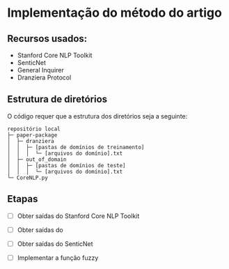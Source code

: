 # Implementação do método do artigo

## Recursos usados:
* Stanford Core NLP Toolkit
* SenticNet
* General Inquirer
* Dranziera Protocol

## Estrutura de diretórios

O código requer que a estrutura dos diretórios seja a seguinte:
```
repositório local
├─ paper-package
│  ├─ dranziera
│  │  ├─ [pastas de domínios de treinamento]
│  │  │  └─ [arquivos do domínio].txt
│  ├─ out_of_domain
│  │  ├─ [pastas de domínios de teste]
│  │  │  └─ [arquivos do domínio].txt
└─ CoreNLP.py
```



## Etapas
* [ ] Obter saídas do Stanford Core NLP Toolkit
* [ ] Obter saídas do 
* [ ] Obter saídas do SenticNet
* [ ] Implementar a função fuzzy


